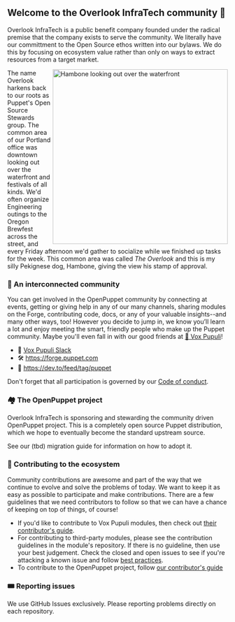 ## Welcome to the Overlook InfraTech community 👋

Overlook InfraTech is a public benefit company founded under the radical premise that the company exists to serve the community. We literally have our committment to the Open Source ethos written into our bylaws.
We do this by focusing on ecosystem value rather than only on ways to extract resources from a target market.

<img align="right" src="https://github.com/user-attachments/assets/0b82a2e6-f32e-430b-a2c3-a3b21f07e636" alt="Hambone looking out over the waterfront" width="400">

The name Overlook harkens back to our roots as Puppet's Open Source Stewards group. The common area of our Portland office was downtown looking out over the waterfront and festivals of all kinds. We'd often organize Engineering outings to the Oregon Brewfest across the street, and every Friday afternoon we'd gather to socialize while we finished up tasks for the week. This common area was called _The Overlook_ and this is my silly Pekignese dog, Hambone, giving the view his stamp of approval.


### 🎪 An interconnected community

You can get involved in the OpenPuppet community by connecting at events, getting or giving help in any of our many channels, sharing modules on the Forge, contributing code, docs, or any of your valuable insights--and many other ways, too! However you decide to jump in, we know you’ll learn a lot and enjoy meeting the smart, friendly people who make up the Puppet community. Maybe you'll even fall in with our good friends at [🦊 Vox Pupuli](https://voxpupuli.org)!

- 💬 [Vox Pupuli Slack](https://short.voxpupu.li/puppetcommunity_slack_signup)
- 🛠️ https://forge.puppet.com
- 📰 https://dev.to/feed/tag/puppet

Don't forget that all participation is governed by our [Code of conduct](https://voxpupuli.org/coc/).


### 🏘️ The OpenPuppet project

Overlook InfraTech is sponsoring and stewarding the community driven OpenPuppet project. This is a completely open source Puppet distribution, which we hope to eventually become the standard upstream source.

See our (tbd) migration guide for information on how to adopt it.


### 🎁 Contributing to the ecosystem

Community contributions are awesome and part of the way that we continue to evolve and solve the problems of today. We want to keep it as easy as possible to participate and make contributions. There are a few guidelines that we need contributors to follow so that we can have a chance of keeping on top of things, of course!

* If you'd like to contribute to Vox Pupuli modules, then check out [their contributor's guide](https://voxpupuli.org/contributing/).
* For contributing to third-party modules, please see the contribution guidelines in the module's repository. If there is no guideline, then use your best judgement. Check the closed and open issues to see if you're attacking a known issue and follow [best practices](https://docs.github.com/en/pull-requests/collaborating-with-pull-requests/getting-started/best-practices-for-pull-requests).
* To contribute to the OpenPuppet project, follow [our contributor's guide](https://github.com/overlookinfra/OpenPuppet/blob/main/CONTRIBUTING.md)

### 🎟️ Reporting issues

We use GitHub Issues exclusively. Please reporting problems directly on each repository. 




